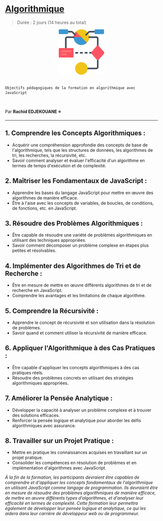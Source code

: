 # [Algorithmique](https://grafikart.fr/formations/apprendre-algorithmique)

> Durée : 2 jours (14 heures au total)

<center>
<img src="./img/logo.png" alt="algorithmique" width="150">
</center>

<br>

    Objectifs pédagogiques de la formation en algorithmique avec JavaScript

<br>

Par **Rachid EDJEKOUANE ⭐️**

---

## 1. Comprendre les Concepts Algorithmiques :

-   Acquérir une compréhension approfondie des concepts de base de l'algorithmique, tels que les structures de données, les algorithmes de tri, les recherches, la récursivité, etc.
-   Savoir comment analyser et évaluer l'efficacité d'un algorithme en termes de temps d'exécution et de complexité.

## 2. Maîtriser les Fondamentaux de JavaScript :

-   Apprendre les bases du langage JavaScript pour mettre en œuvre des algorithmes de manière efficace.
-   Être à l'aise avec les concepts de variables, de boucles, de conditions, de fonctions, etc. en JavaScript.

## 3. Résoudre des Problèmes Algorithmiques :

-   Être capable de résoudre une variété de problèmes algorithmiques en utilisant des techniques appropriées.
-   Savoir comment décomposer un problème complexe en étapes plus petites et résolvables.

## 4. Implémenter des Algorithmes de Tri et de Recherche :

-   Être en mesure de mettre en œuvre différents algorithmes de tri et de recherche en JavaScript.
-   Comprendre les avantages et les limitations de chaque algorithme.

## 5. Comprendre la Récursivité :

-   Apprendre le concept de récursivité et son utilisation dans la résolution de problèmes.
-   Savoir quand et comment utiliser la récursivité de manière efficace.

## 6. Appliquer l'Algorithmique à des Cas Pratiques :

-   Être capable d'appliquer les concepts algorithmiques à des cas pratiques réels.
-   Résoudre des problèmes concrets en utilisant des stratégies algorithmiques appropriées.

## 7. Améliorer la Pensée Analytique :

-   Développer la capacité à analyser un problème complexe et à trouver des solutions efficaces.
-   Renforcer la pensée logique et analytique pour aborder les défis algorithmiques avec assurance.

## 8. Travailler sur un Projet Pratique :

-   Mettre en pratique les connaissances acquises en travaillant sur un projet pratique.
-   Consolider les compétences en résolution de problèmes et en implémentation d'algorithmes avec JavaScript.

_À la fin de la formation, les participants devraient être capables de comprendre et d'appliquer les concepts fondamentaux de l'algorithmique en utilisant JavaScript comme langage de programmation. Ils devraient être en mesure de résoudre des problèmes algorithmiques de manière efficace, de mettre en œuvre différents types d'algorithmes, et d'analyser leur efficacité en termes de complexité. Cette formation leur permettra également de développer leur pensée logique et analytique, ce qui les aidera dans leur carrière de développeur web ou de programmeur._
